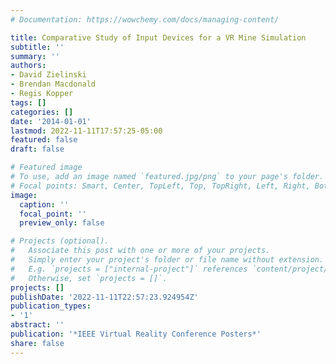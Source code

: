```yaml
---
# Documentation: https://wowchemy.com/docs/managing-content/

title: Comparative Study of Input Devices for a VR Mine Simulation
subtitle: ''
summary: ''
authors:
- David Zielinski
- Brendan Macdonald
- Regis Kopper
tags: []
categories: []
date: '2014-01-01'
lastmod: 2022-11-11T17:57:25-05:00
featured: false
draft: false

# Featured image
# To use, add an image named `featured.jpg/png` to your page's folder.
# Focal points: Smart, Center, TopLeft, Top, TopRight, Left, Right, BottomLeft, Bottom, BottomRight.
image:
  caption: ''
  focal_point: ''
  preview_only: false

# Projects (optional).
#   Associate this post with one or more of your projects.
#   Simply enter your project's folder or file name without extension.
#   E.g. `projects = ["internal-project"]` references `content/project/deep-learning/index.md`.
#   Otherwise, set `projects = []`.
projects: []
publishDate: '2022-11-11T22:57:23.924954Z'
publication_types:
- '1'
abstract: ''
publication: '*IEEE Virtual Reality Conference Posters*'
share: false
---
```

